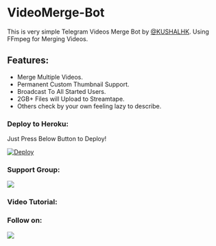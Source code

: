 # VideoMerge-Bot
This is very simple Telegram Videos Merge Bot by [@KUSHALHK](https://t.me/KUSHALHK). Using FFmpeg for Merging Videos.

## Features:
- Merge Multiple Videos.
- Permanent Custom Thumbnail Support.
- Broadcast To All Started Users.
- 2GB+ Files will Upload to Streamtape.
- Others check by your own feeling lazy to describe.


### Deploy to Heroku:
Just Press Below Button to Deploy!

[![Deploy](https://www.herokucdn.com/deploy/button.svg)](https://heroku.com/deploy?template=https://github.com/Mrprovider/Vedio)

### Support Group:
<a href="https://t.me/TG_UPDATES1"><img src="https://img.shields.io/badge/Telegram-Join%20Telegram%20Group-blue.svg?logo=telegram"></a>

### Video Tutorial:

### Follow on:
<p align="left">
<a href="https://github.com/Mrprovider"><img src="https://img.shields.io/badge/GitHub-Follow%20on%20GitHub-inactive.svg?logo=github"></a>
</p>



